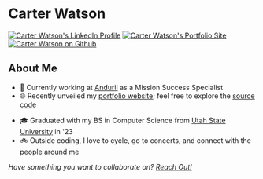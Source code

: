 # Carter Watson

<!-- icons -->
<p>
    <a href="https://linkedin.com/in/cartwatson" target="_blank"><img src="https://img.shields.io/badge/linkedin-cartwatson-24292e?style=for-the-badge&amp;logo=linkedin&amp;logoColor=white" alt="Carter Watson's LinkedIn Profile"></a>
    <a href="https://cartwatson.com" target="_blank"><img src="https://img.shields.io/badge/Portfolio-cartwatson.com-24292e?style=for-the-badge&amp;logo=github-pages&amp;logoColor=white" alt="Carter Watson's Portfolio Site"></a>
    <a href="https://github.com/cartwatson" target="_blank"><img src="https://img.shields.io/badge/github-cartwatson-24292e?style=for-the-badge&amp;logo=github" alt="Carter Watson on Github"></a>
</p>

## About Me

- 🏢 Currently working at [Anduril](https://anduril.com) as a Mission Success Specialist
- 🌐 Recently unveiled my [portfolio website](https://cartwatson.com); feel free to explore the [source code](https://github.com/cartwatson/cartwatson.github.io)
<!-- - 🖥️ Currently working on [Nexus](https://github.com/cartwatson/Nexus), a ground software simulation -->
- 🎓 Graduated with my BS in Computer Science from [Utah State University](https://www.usu.edu/) in '23
- 🚲 Outside coding, I love to cycle, go to concerts, and connect with the people around me
<!-- - 👀 Discover a spectrum of my personal and school work in the featured repositories below! -->

*Have something you want to collaborate on? [Reach Out!](https://www.linkedin.com/in/cartwatson)*

